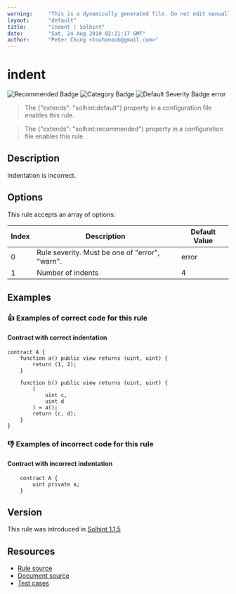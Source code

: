 ```yaml
---
warning:     "This is a dynamically generated file. Do not edit manually."
layout:      "default"
title:       "indent | Solhint"
date:        "Sat, 24 Aug 2019 02:21:17 GMT"
author:      "Peter Chung <touhonoob@gmail.com>"
---
```


# indent
![Recommended Badge](https://img.shields.io/badge/-Recommended-brightgreen)
![Category Badge](https://img.shields.io/badge/-Style%20Guide%20Rules-informational)
![Default Severity Badge error](https://img.shields.io/badge/Default%20Severity-error-red)
> The {"extends": "solhint:default"} property in a configuration file enables this rule.

> The {"extends": "solhint:recommended"} property in a configuration file enables this rule.


## Description
Indentation is incorrect.

## Options
This rule accepts an array of options:

| Index | Description                                    | Default Value |
| ----- | ---------------------------------------------- | ------------- |
| 0     | Rule severity. Must be one of "error", "warn". | error         |
| 1     | Number of indents                              | 4             |


## Examples
### 👍 Examples of **correct** code for this rule

#### Contract with correct indentation

```solidity
contract A {                                       
    function a() public view returns (uint, uint) {
        return (1, 2);                             
    }                                              
                                                   
    function b() public view returns (uint, uint) {
        (                                          
            uint c,                                
            uint d                                 
        ) = a();                                   
        return (c, d);                             
    }                                              
}                                                  
```

### 👎 Examples of **incorrect** code for this rule

#### Contract with incorrect indentation

```solidity
    contract A {        
        uint private a; 
    }                   
```

## Version
This rule was introduced in [Solhint 1.1.5](https://github.com/protofire/solhint/tree/v1.1.5)

## Resources
- [Rule source](https://github.com/protofire/solhint/tree/master/lib/rules/align/indent.js)
- [Document source](https://github.com/protofire/solhint/tree/master/docs/rules/align/indent.md)
- [Test cases](https://github.com/protofire/solhint/tree/master/test/rules/align/indent.js)
